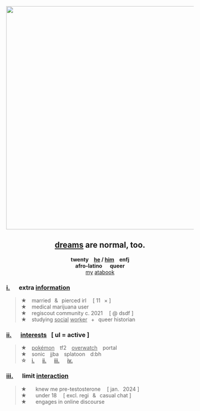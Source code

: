 <div align="center">
  <img src="https://i.postimg.cc/4dNXNh3b/numbers.png" width="600">
  
## [dreams](https://open.spotify.com/track/76YNtkcChxCfgTItxEjH2v?si=79c0f43cca1b474b) are normal, too.
**twenty  <ins>he</ins> / <ins>him</ins>  enfj\
afro-latino⠀⠀queer**\
[my](https://hempderived.atabook.org) [atabook](https://hempderived.atabook.org)
</div>

### **<ins>i.</ins>⠀⠀extra <ins>information</ins>**
> **★**  married⠀&⠀pierced irl⠀ [ 11⠀× ]\
**★**  medical marijuana user\
**★**  regiscout community c. 2021⠀ [ @ dsdf ]\
**★**  studying <ins>social</ins> <ins>worker</ins>⠀+⠀queer historian

### **<ins>ii.</ins>⠀⠀<ins>interests</ins>⠀[ ul = active ]**
> **★**  <ins>pokémon</ins>  tf2  <ins>overwatch</ins>  portal\
**★**  sonic  jjba  splatoon  d:bh\
**☆**  [i.](https://mspaintadventures.fandom.com/wiki/Dave_Strider)   [ii.](https://deltarune.fandom.com/wiki/Susie)   [iii.](https://overwatch.fandom.com/wiki/Venture)   [iv.](https://overwatch.fandom.com/wiki/Cassidy)

### **<ins>iii.</ins>⠀⠀limit <ins>interaction</ins>**
> **★** ⠀⠀knew me pre-testosterone⠀ [ jan.⠀2024 ]\
**★** ⠀⠀under 18⠀ [ excl. regi⠀&⠀casual chat ]</sup>\
**★** ⠀⠀engages in online discourse

##  

